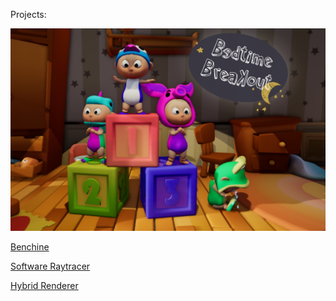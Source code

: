 Projects:

[<img src="Images/BedtimeBreakout.png">](Pages/BedtimeBreakout.md)

[Benchine](Pages/Benchine.md)

[Software Raytracer](Pages/SoftwareRaytracer.md)

[Hybrid Renderer](Pages/HybridRenderer.md)
